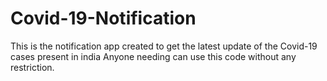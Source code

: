 # Covid-19-Notification
This is the notification app created to get the latest update of the Covid-19 cases present in india
Anyone needing can use this code without any restriction.
